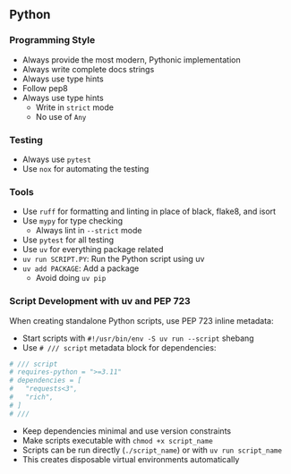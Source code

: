 ## Python

### Programming Style
- Always provide the most modern, Pythonic implementation
- Always write complete docs strings
- Always use type hints
- Follow pep8
- Always use type hints
    - Write in `strict` mode
    - No use of `Any`

### Testing
- Always use `pytest`
- Use `nox` for automating the testing

### Tools
- Use `ruff` for formatting and linting in place of black, flake8, and isort
- Use `mypy` for type checking
    - Always lint in `--strict` mode
- Use `pytest` for all testing
- Use `uv` for everything package related
- `uv run SCRIPT.PY`: Run the Python script using uv
- `uv add PACKAGE`: Add a package
    - Avoid doing `uv pip`

### Script Development with uv and PEP 723
When creating standalone Python scripts, use PEP 723 inline metadata:
- Start scripts with `#!/usr/bin/env -S uv run --script` shebang
- Use `# /// script` metadata block for dependencies:
```python
# /// script
# requires-python = ">=3.11"
# dependencies = [
#   "requests<3",
#   "rich",
# ]
# ///
```
- Keep dependencies minimal and use version constraints
- Make scripts executable with `chmod +x script_name`
- Scripts can be run directly (`./script_name`) or with `uv run script_name`
- This creates disposable virtual environments automatically